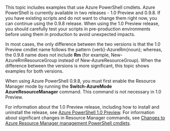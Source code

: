 This topic includes examples that use Azure PowerShell cmdlets. Azure PowerShell is currently available in two releases - 1.0 Preview and 0.9.8. If you have existing scripts and do not want to change them right now, you can continue using the 0.9.8 release. When using the 1.0 Preview release, you should carefully test your scripts in pre-production environments before using them in production to avoid unexpected impacts.

In most cases, the only difference between the two versions is that the 1.0 Preview cmdlet name follows the pattern {verb}-AzureRm{noun}; whereas, the 0.9.8 name does not include **Rm** (for example, New-AzureRmResourceGroup instead of New-AzureResourceGroup). When the difference between the versions is more significant, this topic shows examples for both versions.

When using Azure PowerShell 0.9.8, you must first enable the Resource Manager mode by running the **Switch-AzureMode AzureResourceManager** command. This command is not necessary in 1.0 Preview.

For information about the 1.0 Preview release, including how to install and uninstall the release, see [Azure PowerShell 1.0 Preview](https://azure.microsoft.com/blog/azps-1-0-pre/). For information about significant changes in Resource Manager commands, see [Changes to Azure Resource Manager management PowerShell cmdlets](../articles/powershell-preview-resource-manager-changes.md).
